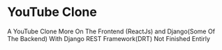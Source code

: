 # YouTube Clone

A YouTube Clone More On The Frontend (ReactJs) and Django(Some Of The Backend) With Django REST Framework(DRT) Not Finished Entirly 
